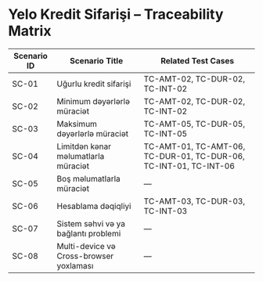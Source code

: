 # Yelo Kredit Sifarişi – Traceability Matrix

| Scenario ID | Scenario Title                             | Related Test Cases |
|-------------|---------------------------------------------|--------------------|
| SC-01       | Uğurlu kredit sifarişi                     | TC-AMT-02, TC-DUR-02, TC-INT-02 |
| SC-02       | Minimum dəyərlərlə müraciət                | TC-AMT-02, TC-DUR-02, TC-INT-02 |
| SC-03       | Maksimum dəyərlərlə müraciət               | TC-AMT-05, TC-DUR-05, TC-INT-05 |
| SC-04       | Limitdən kənar məlumatlarla müraciət       | TC-AMT-01, TC-AMT-06, TC-DUR-01, TC-DUR-06, TC-INT-01, TC-INT-06 |
| SC-05       | Boş məlumatlarla müraciət                  | — |
| SC-06       | Hesablama dəqiqliyi                        | TC-AMT-03, TC-DUR-03, TC-INT-03 |
| SC-07       | Sistem səhvi və ya bağlantı problemi        | — |
| SC-08       | Multi-device və Cross-browser yoxlaması     | — |
